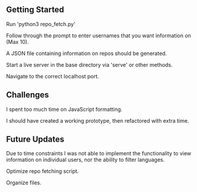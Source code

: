## Getting Started

Run 'python3 repo_fetch.py'

Follow through the prompt to enter usernames that you want information on (Max 10).

A JSON file containing information on repos should be generated.

Start a live server in the base directory via 'serve' or other methods.

Navigate to the correct localhost port.


## Challenges

I spent too much time on JavaScript formatting.

I should have created a working prototype, then refactored with extra time.


## Future Updates

Due to time constraints I was not able to implement the functionality to view information on individual users, nor the ability to filter languages.

Optimize repo fetching script.

Organize files.
